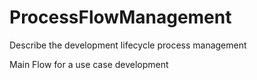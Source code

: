 # ProcessFlowManagement
Describe the development lifecycle process management

Main Flow for a use case development

